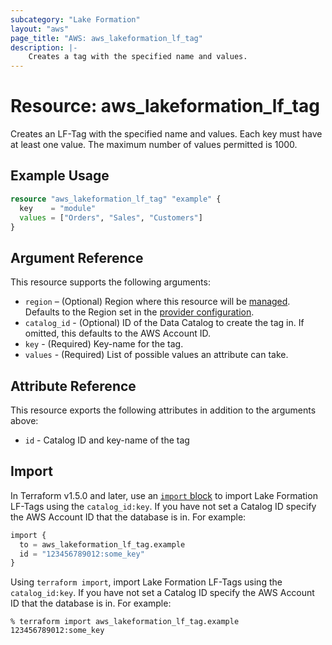 ```yaml
---
subcategory: "Lake Formation"
layout: "aws"
page_title: "AWS: aws_lakeformation_lf_tag"
description: |-
    Creates a tag with the specified name and values.
---
```


# Resource: aws_lakeformation_lf_tag

Creates an LF-Tag with the specified name and values. Each key must have at least one value. The maximum number of values permitted is 1000.

## Example Usage

```terraform
resource "aws_lakeformation_lf_tag" "example" {
  key    = "module"
  values = ["Orders", "Sales", "Customers"]
}
```

## Argument Reference

This resource supports the following arguments:

* `region` – (Optional) Region where this resource will be [managed](https://docs.aws.amazon.com/general/latest/gr/rande.html#regional-endpoints). Defaults to the Region set in the [provider configuration](https://registry.terraform.io/providers/hashicorp/aws/latest/docs#aws-configuration-reference).
* `catalog_id` - (Optional) ID of the Data Catalog to create the tag in. If omitted, this defaults to the AWS Account ID.
* `key` - (Required) Key-name for the tag.
* `values` - (Required) List of possible values an attribute can take.

## Attribute Reference

This resource exports the following attributes in addition to the arguments above:

* `id` - Catalog ID and key-name of the tag

## Import

In Terraform v1.5.0 and later, use an [`import` block](https://developer.hashicorp.com/terraform/language/import) to import Lake Formation LF-Tags using the `catalog_id:key`. If you have not set a Catalog ID specify the AWS Account ID that the database is in. For example:

```terraform
import {
  to = aws_lakeformation_lf_tag.example
  id = "123456789012:some_key"
}
```

Using `terraform import`, import Lake Formation LF-Tags using the `catalog_id:key`. If you have not set a Catalog ID specify the AWS Account ID that the database is in. For example:

```console
% terraform import aws_lakeformation_lf_tag.example 123456789012:some_key
```
